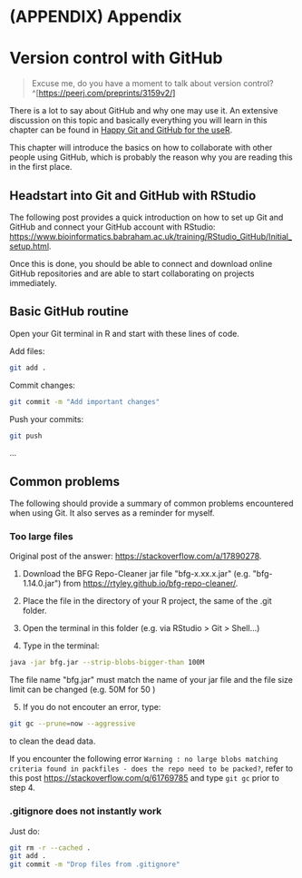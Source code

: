 # (APPENDIX) Appendix

# Version control with GitHub

>Excuse me, do you have a moment to talk about version control?^[https://peerj.com/preprints/3159v2/]

There is a lot to say about GitHub and why one may use it. An extensive discussion on this topic and basically everything you will learn in this chapter can be found in [Happy Git and GitHub for the useR](https://happygitwithr.com/big-picture.html).

This chapter will introduce the basics on how to collaborate with other people using GitHub, which is probably the reason why you are reading this in the first place. 


## Headstart into Git and GitHub with RStudio

The following post provides a quick introduction on how to set up Git and GitHub and connect your GitHub account with RStudio: https://www.bioinformatics.babraham.ac.uk/training/RStudio_GitHub/Initial_setup.html.

Once this is done, you should be able to connect and download online GitHub repositories and are able to start collaborating on projects immediately.



## Basic GitHub routine


Open your Git terminal in R and start with these lines of code.


Add files:


```bash
git add .
```

Commit changes: 


```bash
git commit -m "Add important changes"
```

Push your commits:


```bash
git push
```
...


## Common problems

The following should provide a summary of common problems encountered when using Git. It also serves as a reminder for myself.

### Too large files


Original post of the answer: https://stackoverflow.com/a/17890278.

1. Download the BFG Repo-Cleaner jar file "bfg-x.xx.x.jar" (e.g. "bfg-1.14.0.jar") from https://rtyley.github.io/bfg-repo-cleaner/.

2. Place the file in the directory of your R project, the same of the .git folder.

3. Open the terminal in this folder (e.g. via RStudio > Git > Shell...)

4. Type in the terminal:


```bash
java -jar bfg.jar --strip-blobs-bigger-than 100M
```

The file name "bfg.jar" must match the name of your jar file and the file size limit can be changed (e.g. 50M for 50 )

5. If you do not encouter an error, type:


```bash
git gc --prune=now --aggressive
```

to clean the dead data.


If you encounter the following error `Warning : no large blobs matching criteria found in packfiles - does the repo need to be packed?`, refer to this post https://stackoverflow.com/q/61769785 and type `git gc` prior to step 4.


### .gitignore does not instantly work

Just do:

```bash
git rm -r --cached .
git add .
git commit -m "Drop files from .gitignore"
```


